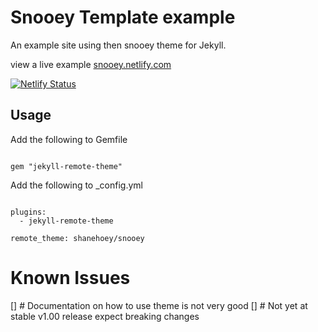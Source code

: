 # Snooey Template example

An example site using then snooey theme for Jekyll.

view a live example [snooey.netlify.com](https://snooey.netlify.com)

[![Netlify Status](https://api.netlify.com/api/v1/badges/531d26ad-f8c2-412d-900e-e4cfe05603b3/deploy-status)](https://app.netlify.com/sites/snooey/deploys)


##  Usage

Add the following to Gemfile

```

gem "jekyll-remote-theme"

```

Add the following to _config.yml 

```

plugins:
  - jekyll-remote-theme

remote_theme: shanehoey/snooey

```

# Known Issues

[] # Documentation on how to use theme is not very good
[] # Not yet at stable v1.00 release expect breaking changes
